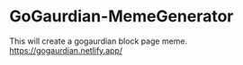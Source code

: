 # GoGaurdian-MemeGenerator
This will create a gogaurdian block page meme.
https://gogaurdian.netlify.app/

